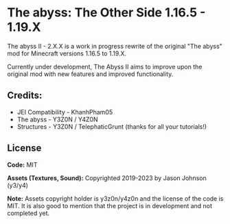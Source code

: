 # The abyss: The Other Side 1.16.5 - 1.19.X
The abyss II - 2.X.X is a work in progress rewrite of the original "The abyss" mod for Minecraft versions 1.16.5 to 1.19.X.

Currently under development, The Abyss II aims to improve upon the original mod with new features and improved functionality.

## Credits:
- JEI Compatibility - KhanhPham05
- The abyss - Y3Z0N / Y4Z0N
- Structures - Y3Z0N / TelephaticGrunt (thanks for all your tutorials!)

## License

**Code:** MIT

**Assets (Textures, Sound):** Copyrighted 2019-2023 by Jason Johnson (y3/y4)

**Note:** Assets copyright holder is y3z0n/y4z0n and the license of the code is MIT. It is also good to mention that the project is in development and not completed yet.
